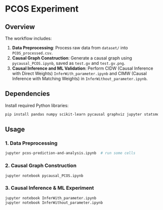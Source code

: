 # PCOS Experiment

## Overview
The workflow includes:

1. **Data Preprocessing**: Process raw data from `dataset/` into `PCOS_processed.csv`.
2. **Causal Graph Construction**: Generate a causal graph using `pycausal_PCOS.ipynb`, saved as `test.gv` and `test.gv.png`.
3. **Causal Inference and ML Validation**: Perform CIDW (Causal Inference with Direct Weights) `InferWith_parameter.ipynb` and CIMW (Causal Inference with Matching Weights) in `InferWithout_parameter.ipynb`.

## Dependencies
Install required Python libraries:
```bash
pip install pandas numpy scikit-learn pycausal graphviz jupyter statsmodels matplotlib seaborn argparse pathlib
```

## Usage
### 1. Data Preprocessing
```bash
jupyter pcos-prediction-and-analysis.ipynb  # run some cells
```

### 2. Causal Graph Construction
```bash
jupyter notebook pycausal_PCOS.ipynb
```

### 3. Causal Inference & ML Experiment
```bash
jupyter notebook InferWith_parameter.ipynb
jupyter notebook InferWithout_parameter.ipynb
```


